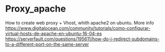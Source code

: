 # Proxy_apache
How to create web proxy + Vhost, whith apache2 on ubuntu. 
More info
https://www.digitalocean.com/community/tutorials/como-configurar-virtual-hosts-de-apache-en-ubuntu-16-04-es
https://serverfault.com/questions/195611/how-do-i-redirect-subdomains-to-a-different-port-on-the-same-server
